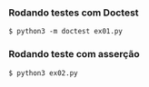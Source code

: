 ### Rodando testes com Doctest

```
$ python3 -m doctest ex01.py
```

### Rodando teste com asserção

```
$ python3 ex02.py
```
